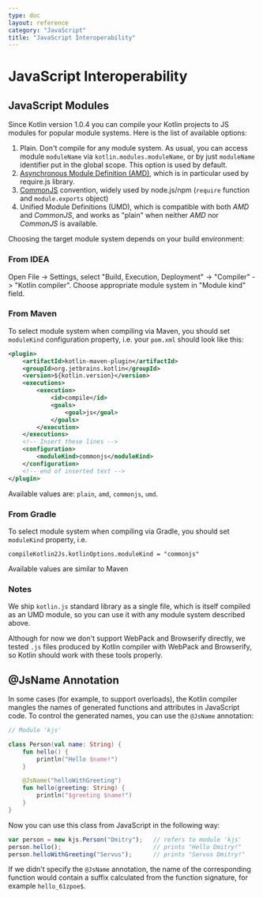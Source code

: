 ```yaml
---
type: doc
layout: reference
category: "JavaScript"
title: "JavaScript Interoperability"
---
```


# JavaScript Interoperability

## JavaScript Modules

Since Kotlin version 1.0.4 you can compile your Kotlin projects to JS modules for popular module systems. Here is
the list of available options:

1. Plain. Don't compile for any module system. As usual, you can access module `moduleName`
   via `kotlin.modules.moduleName`, or by just `moduleName` identifier put in the global scope.
   This option is used by default.
2. [Asynchronous Module Definition (AMD)](https://github.com/amdjs/amdjs-api/wiki/AMD), which is in particular
   used by require.js library.
3. [CommonJS](http://wiki.commonjs.org/wiki/Modules/1.1) convention, widely used by node.js/npm
   (`require` function and `module.exports` object)
4. Unified Module Definitions (UMD), which is compatible with both *AMD* and *CommonJS*, and works as "plain"
   when neither *AMD* nor *CommonJS* is available.

Choosing the target module system depends on your build environment:

### From IDEA

Open File -> Settings, select "Build, Execution, Deployment" -> "Compiler" -> "Kotlin compiler". Choose appropriate
module system in "Module kind" field.


### From Maven

To select module system when compiling via Maven, you should set `moduleKind` configuration property, i.e. your
`pom.xml` should look like this:

``` xml
<plugin>
    <artifactId>kotlin-maven-plugin</artifactId>
    <groupId>org.jetbrains.kotlin</groupId>
    <version>${kotlin.version}</version>
    <executions>
        <execution>
            <id>compile</id>
            <goals>
                <goal>js</goal>
            </goals>
        </execution>
    </executions>
    <!-- Insert these lines -->
    <configuration>
        <moduleKind>commonjs</moduleKind>
    </configuration>
    <!-- end of inserted text -->
</plugin>
```

Available values are: `plain`, `amd`, `commonjs`, `umd`.


### From Gradle

To select module system when compiling via Gradle, you should set `moduleKind` property, i.e.

    compileKotlin2Js.kotlinOptions.moduleKind = "commonjs"

Available values are similar to Maven


### Notes

We ship `kotlin.js` standard library as a single file, which is itself compiled as an UMD module, so
you can use it with any module system described above.

Although for now we don't support WebPack and Browserify directly, we tested `.js` files produced by Kotlin
compiler with WebPack and Browserify, so Kotlin should work with these tools properly.


## @JsName Annotation

In some cases (for example, to support overloads), the Kotlin compiler mangles the names of generated functions and attributes
in JavaScript code. To control the generated names, you can use the `@JsName` annotation:

``` kotlin
// Module 'kjs'

class Person(val name: String) {
    fun hello() {
        println("Hello $name!")
    }

    @JsName("helloWithGreeting")
    fun hello(greeting: String) {
        println("$greeting $name!")
    }
}
```

Now you can use this class from JavaScript in the following way:

``` javascript
var person = new kjs.Person("Dmitry");   // refers to module 'kjs'
person.hello();                          // prints "Hello Dmitry!"
person.helloWithGreeting("Servus");      // prints "Servus Dmitry!"
```

If we didn't specify the `@JsName` annotation, the name of the corresponding function would contain a suffix
calculated from the function signature, for example `hello_61zpoe$`.
